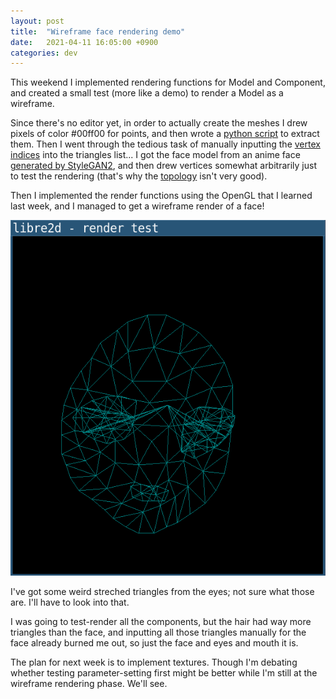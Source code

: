 ```yaml
---
layout: post
title:  "Wireframe face rendering demo"
date:   2021-04-11 16:05:00 +0900
categories: dev
---
```


This weekend I implemented rendering functions for Model and Component, and
created a small test (more like a demo) to render a Model as a wireframe.

Since there's no editor yet, in order to actually create the meshes I drew
pixels of color #00ff00 for points, and then wrote a
[python script][extract-points-py] to extract them. Then I went through the
tedious task of manually inputting the [vertex indices][face-planes] into the
triangles list... I got the face model from an anime face
[generated by StyleGAN2][anime-gan], and then drew vertices somewhat
arbitrarily just to test the rendering (that's why the
[topology][face-topology] isn't very good).

Then I implemented the render functions using the OpenGL that I learned last
week, and I managed to get a wireframe render of a face!

![Wireframe face render](/assets/2021-04-11-mesh-render-demo.png)

I've got some weird streched triangles from the eyes; not sure what those are.
I'll have to look into that.

I was going to test-render all the components, but the hair had way more
triangles than the face, and inputting all those triangles manually for the
face already burned me out, so just the face and eyes and mouth it is.

The plan for next week is to implement textures. Though I'm debating whether
testing parameter-setting first might be better while I'm still at the
wireframe rendering phase. We'll see.

[extract-points-py]: https://github.com/libre2d/libre2d/blob/95cede61af44e3542f18a9375be01f6d916c682c/test/test-face/extract-points.py
[face-planes]: https://github.com/libre2d/libre2d/blob/95cede61af44e3542f18a9375be01f6d916c682c/test/render.cpp#L134
[anime-gan]: https://towardsdatascience.com/generating-anime-characters-with-stylegan2-6f8ae59e237b
[face-topology]: https://github.com/libre2d/libre2d/blob/95cede61af44e3542f18a9375be01f6d916c682c/test/test-face/face-topology.xcf
